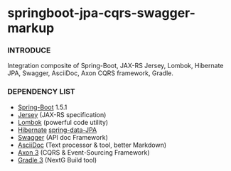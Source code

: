 # springboot-jpa-cqrs-swagger-markup
<h3>INTRODUCE</h3>
Integration composite of Spring-Boot, JAX-RS Jersey, Lombok, Hibernate JPA, Swagger, AsciiDoc, Axon CQRS framework, Gradle.

<h3>DEPENDENCY LIST</h3>
<ul>
<li> <a href="http://projects.spring.io/spring-boot/" target="_blank">Spring-Boot</a> 1.5.1</li>

<li> <a href="https://jersey.java.net/" target="_blank">Jersey</a> (JAX-RS specification)</li>

<li> <a href="https://projectlombok.org/" target="_blank">Lombok</a> (powerful code utility)</li>

<li> <a href="http://hibernate.org/orm/" target="_blank">Hibernate</a> <a href="http://projects.spring.io/spring-data-jpa/" target="_blank">spring-data-JPA</a></li>

<li> <a href="http://swagger.io/tools/" target="_blank">Swagger</a> (API doc Framework)</li>

<li> <a href="http://asciidoctor.org/docs/what-is-asciidoc/" target="_blank">AsciiDoc</a> (Text processor & tool, better Markdown)</li>

<li> <a href="http://www.axonframework.org/" target="_blank">Axon 3</a> (CQRS & Event-Sourcing Framework)</li>

<li> <a href="http://www.gradle.org/" target="_blank">Gradle 3</a> (NextG Build tool)</li>

</ul>